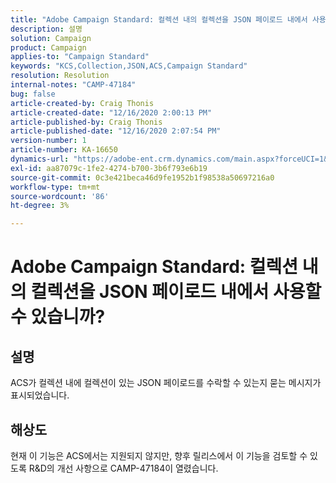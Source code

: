 ```yaml
---
title: "Adobe Campaign Standard: 컬렉션 내의 컬렉션을 JSON 페이로드 내에서 사용할 수 있습니까?"
description: 설명
solution: Campaign
product: Campaign
applies-to: "Campaign Standard"
keywords: "KCS,Collection,JSON,ACS,Campaign Standard"
resolution: Resolution
internal-notes: "CAMP-47184"
bug: false
article-created-by: Craig Thonis
article-created-date: "12/16/2020 2:00:13 PM"
article-published-by: Craig Thonis
article-published-date: "12/16/2020 2:07:54 PM"
version-number: 1
article-number: KA-16650
dynamics-url: "https://adobe-ent.crm.dynamics.com/main.aspx?forceUCI=1&pagetype=entityrecord&etn=knowledgearticle&id=427fb3fd-a63f-eb11-a813-000d3a3038a2"
exl-id: aa87079c-1fe2-4274-b700-3b6f793e6b19
source-git-commit: 0c3e421beca46d9fe1952b1f98538a50697216a0
workflow-type: tm+mt
source-wordcount: '86'
ht-degree: 3%

---
```


# Adobe Campaign Standard: 컬렉션 내의 컬렉션을 JSON 페이로드 내에서 사용할 수 있습니까?

## 설명

ACS가 컬렉션 내에 컬렉션이 있는 JSON 페이로드를 수락할 수 있는지 묻는 메시지가 표시되었습니다.

## 해상도

현재 이 기능은 ACS에서는 지원되지 않지만, 향후 릴리스에서 이 기능을 검토할 수 있도록 R&amp;D의 개선 사항으로 CAMP-47184이 열렸습니다.
